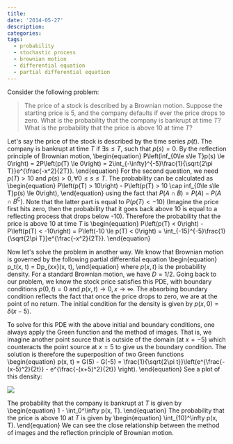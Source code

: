 ```yaml
---
title:
date: '2014-05-27'
description:
categories:
tags:
  - probability
  - stochastic process
  - brownian motion
  - differential equation
  - partial differential equation
---
```


Consider the following problem:

> The price of a stock is described by a Brownian motion. Suppose the starting price is 5, and the company defaults if ever the price drops to zero. What is the probability that the company is bankrupt at time $T$? What is the probability that the price is above 10 at time $T$?

Let's say the price of the stock is described by the time series $p(t)$. The company is bankrupt at time $T$ if $\exists s \le T$, such that $p(s) = 0$. By the reflection principle of Brownian motion, 
\begin{equation}
P\left(inf\_{0\le s\le T}p(s) \le 0\right) = 2P\left(p(T) \le 0\right) = 2\int\_{-\infty}^{-5}\frac{1}{\sqrt{2\pi T}}e^{\frac{-x^2}{2T}}.
\end{equation}
For the second question, we need $p(T) > 10$ and $p(s) > 0, \forall 0 \le s \le T$. The probability can be calculated as 
\begin{equation}
P\left(p(T) > 10\right) - P\left(p(T) > 10 \cap inf\_{0\le s\le T}p(s) \le 0\right),
\end{equation}
using the fact that $P(A\cap B) = P(A) - P(A\cap B^\complement)$. Note that the latter part is equal to $P\left(p(T) < -10\right)$ (Imagine the price first hits zero, then the probability that it goes back above 10 is equal to a reflecting process that drops below -10). Therefore the probability that the price is above 10 at time $T$ is
\begin{equation}
P\left(p(T) < 0\right) - P\left(p(T) < -10\right) = P\left(-10 \le p(T) < 0\right) = \int\_{-15}^{-5}\frac{1}{\sqrt{2\pi T}}e^{\frac{-x^2}{2T}}.
\end{equation}

Now let's solve the problem in another way. We know that Brownian motion is governed by the following partial differential equation
\begin{equation}
p\_t(x, t) = Dp\_{xx}(x, t),
\end{equation}
where $p(x,t)$ is the probability density. For a standard Brownian motion, we have $D = 1/2$. Going back to our problem, we know the stock price satisfies this PDE, with boundary conditions $p(0, t) = 0$ and $p(x, t) \rightarrow 0, x \rightarrow \infty$. The absorbing boundary condition reflects the fact that once the price drops to zero, we are at the point of no return. The initial condition for the density is given by $p(x, 0) = \delta(x - 5)$.

To solve for this PDE with the above initial and boundary conditions, one always apply the Green function and the method of images. That is, we imagine another point source that is outside of the domain (at $x = -5$) which counteracts the point source at $x = 5$ to give us the boundary condition. The solution is therefore the superposition of two Green functions
\begin{equation}
p(x, t) = G(5) - G(-5) = \frac{1}{\sqrt{2\pi t}}\left(e^{\frac{-(x-5)^2}{2t}} - e^{\frac{-(x+5)^2}{2t}} \right).
\end{equation}
See a plot of this density:

<img src="{{urls.media}}/fig7.png" />

The probability that the company is bankrupt at $T$ is given by
\begin{equation}
1 - \int\_0^\infty p(x, T).
\end{equation}
The probability that the price is above 10 at $T$ is given by
\begin{equation}
\int\_{10}^\infty p(x, T).
\end{equation}
We can see the close relationship between the method of images and the reflection principle of Brownian motion.




